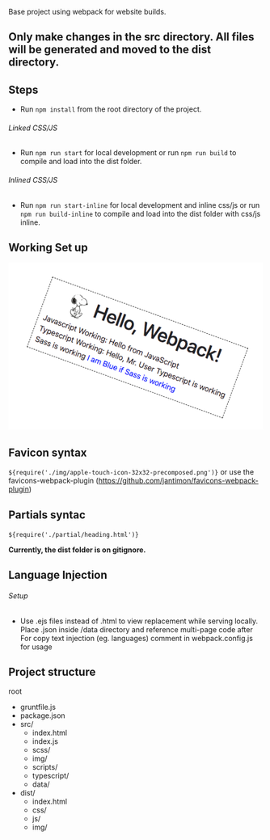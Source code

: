 Base project using webpack for website builds.  

## Only make changes in the src directory.  All files will be generated and moved to the dist directory.  

## Steps
* Run `npm install` from the root directory of the project.
###### Linked CSS/JS
* Run `npm run start` for local development or run `npm run build` to compile and load into the dist folder. 
###### Inlined CSS/JS
* Run `npm run start-inline` for local development and inline css/js or run `npm run build-inline` to compile and load into the dist folder with css/js inline. 
## Working Set up
![Screenshot](sample.png)

## Favicon syntax
`${require('./img/apple-touch-icon-32x32-precomposed.png')}` or use the favicons-webpack-plugin (https://github.com/jantimon/favicons-webpack-plugin)

## Partials syntac
`${require('./partial/heading.html')}`

**Currently, the dist folder is on gitignore.**

## Language Injection
###### Setup
* Use .ejs files instead of .html to view replacement while serving locally. Place .json inside /data directory and reference multi-page code after For copy text injection (eg. languages) comment in webpack.config.js for usage

## Project structure
root
* gruntfile.js
* package.json
* src/
  * index.html
  * index.js
  * scss/
  * img/
  * scripts/
  * typescript/
  * data/
* dist/
  * index.html
  * css/
  * js/
  * img/

     